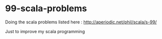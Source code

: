 # 99-scala-problems
Doing the scala problems listed here : http://aperiodic.net/phil/scala/s-99/

Just to improve my scala programming